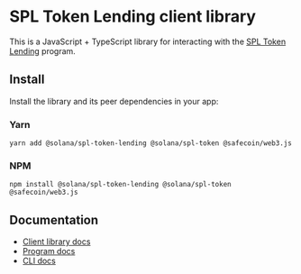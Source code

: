 # SPL Token Lending client library

This is a JavaScript + TypeScript library for interacting with the [SPL Token Lending](https://github.com/solana-labs/safecoin-program-library/tree/master/token-lending) program.

## Install

Install the library and its peer dependencies in your app:

### Yarn
```shell
yarn add @solana/spl-token-lending @solana/spl-token @safecoin/web3.js
```

### NPM
```shell
npm install @solana/spl-token-lending @solana/spl-token @safecoin/web3.js
```

## Documentation

- [Client library docs](https://solana-labs.github.io/safecoin-program-library/token-lending/)
- [Program docs](https://github.com/solana-labs/safecoin-program-library/tree/master/token-lending)
- [CLI docs](https://github.com/solana-labs/safecoin-program-library/tree/master/token-lending/cli)
